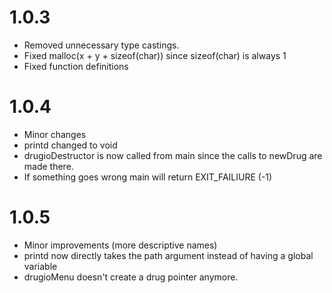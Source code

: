 # 1.0.3

* Removed unnecessary type castings. 
* Fixed malloc(x + y + sizeof(char)) since sizeof(char) is always 1
* Fixed function definitions 

# 1.0.4

* Minor changes
* printd changed to void
* drugioDestructor is now called from main since the calls to newDrug are made there.
* If something goes wrong main will return EXIT_FAILIURE (-1)

# 1.0.5

* Minor improvements (more descriptive names)
* printd now directly takes the path argument instead of having a global variable 
* drugioMenu doesn't create a drug pointer anymore. 